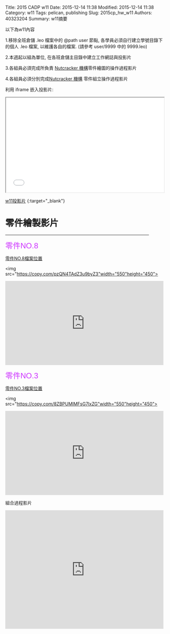 Title: 2015 CADP w11
Date: 2015-12-14 11:38
Modified: 2015-12-14 11:38
Category: w11
Tags: pelican, publishing
Slug: 2015cp_hw_w11
Authors: 40323204
Summary: w11摘要

以下為w11內容

1.移除全班倉儲 .leo 檔案中的 @path user 節點, 各學員必須自行建立學號目錄下的個人 .leo 檔案, 以維護各自的檔案. (請參考 user/9999 中的 9999.leo)

2.本週起以組為單位, 在各班倉儲主目錄中建立工作網誌與投影片

3.各組員必須完成所負責 <a href="https://www.copy.com/s/t%3ADXQiGkDoe9K8Cz7m%3Bp%3A%252FProEMechanism.pdf%3Boid%3A86">Nutcracker 機構</a>零件繪圖的操作過程影片

4.各組員必須分別完成<a href="https://www.copy.com/s/t%3ADXQiGkDoe9K8Cz7m%3Bp%3A%252FProEMechanism.pdf%3Boid%3A86">Nutcracker 機構</a>  零件組立操作過程影片

利用 iframe 嵌入投影片:

<iframe src="simplest7.html" width="500" height="300"></iframe>

[w11投影片](simplest7.html)
{:target="_blank"}

零件繪製影片
============

<p><hr size="5"align="center"noshade width="90%"color="0000ff"></p>

<font face="Arial" color="#cc33ff" size="5">零件NO.8</font>

<a href="https://copy.com/VHJhcuB9n6Gey8g6">零件NO.8檔案位置</a>
<br />

<img src="https://copy.com/pzQN4TAdZ3u9byZ3"width="550"height="450">

<p>
<iframe src="https://player.vimeo.com/video/148773495" width="500" height="266" frameborder="0" webkitallowfullscreen mozallowfullscreen allowfullscreen></iframe>  
</p>

<font face="Arial" color="#cc33ff" size="5">零件NO.3</font>

<a href="https://copy.com/HYuFKm9j82iMJBwC">零件NO.3檔案位置</a>

<img src="https://copy.com/8ZBPUMlMFsG7lxZG"width="550"height="450">

<p>
<iframe src="https://player.vimeo.com/video/148771994" width="500" height="266" frameborder="0" webkitallowfullscreen mozallowfullscreen allowfullscreen></iframe>  
</p>

組合過程影片

<iframe src="https://player.vimeo.com/video/150149100" width="500" height="375" frameborder="0" webkitallowfullscreen mozallowfullscreen allowfullscreen></iframe>
